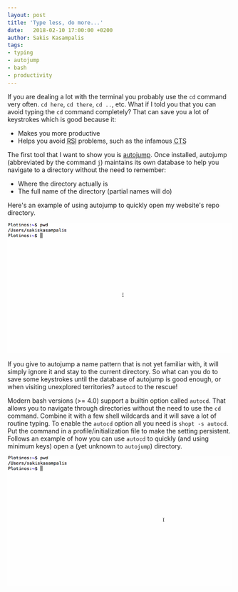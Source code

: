 ```yaml
---
layout: post
title: 'Type less, do more...'
date:   2018-02-10 17:00:00 +0200
author: Sakis Kasampalis
tags:
- typing
- autojump
- bash
- productivity
---
```


If you are dealing a lot with the terminal you probably use the `cd` command very often. `cd here`, `cd there`, `cd ..`, etc. What if I told you that you can avoid typing the `cd` command completely? That can save you a lot of keystrokes which is good because it:
* Makes you more productive
* Helps you avoid <abbr title="Repetitive Strain Injury">RSI</abbr> problems, such as the infamous <abbr title="Carpal Tunnel Syndrome">CTS</abbr>

The first tool that I want to show you is [autojump](https://github.com/wting/autojump). Once installed, autojump (abbreviated by the command `j`) maintains its own database to help you navigate to a directory without the need to remember:
* Where the directory actually is
* The full name of the directory (partial names will do)

Here's an example of using autojump to quickly open my website's repo directory.

![autojump example](/assets/autojump.gif) 

If you give to autojump a name pattern that is not yet familiar with, it will simply ignore it and stay to the current directory. So what can you do to save some keystrokes until the database of autojump is good enough, or when visiting unexplored territories? `autocd` to the rescue!

Modern bash versions (>= 4.0) support a builtin option called `autocd`. That allows you to navigate through directories without the need to use the `cd` command. Combine it with a few shell wildcards and it will save a lot of routine typing. To enable the `autocd` option all you need is `shopt -s autocd`. Put the command in a profile/initialization file to make the setting persistent. Follows an example of how you can use `autocd` to quickly (and using minimum keys) open a (yet unknown to `autojump`) directory.

![autocd example](/assets/autocd.gif)